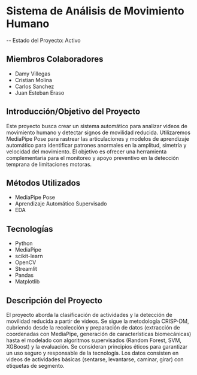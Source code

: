 # Sistema de Análisis de Movimiento Humano

-- Estado del Proyecto: Activo

## Miembros Colaboradores

*   Damy Villegas
*   Cristian Molina
*   Carlos Sanchez
*   Juan Esteban Eraso

## Introducción/Objetivo del Proyecto

Este proyecto busca crear un sistema automático para analizar videos de movimiento humano y detectar signos de movilidad reducida. Utilizaremos MediaPipe Pose para rastrear las articulaciones y modelos de aprendizaje automático para identificar patrones anormales en la amplitud, simetría y velocidad del movimiento. El objetivo es ofrecer una herramienta complementaria para el monitoreo y apoyo preventivo en la detección temprana de limitaciones motoras.

## Métodos Utilizados

*   MediaPipe Pose
*   Aprendizaje Automático Supervisado
*   EDA

## Tecnologías

*   Python
*   MediaPipe
*   scikit-learn
*   OpenCV
*   Streamlit
*   Pandas
*   Matplotlib

## Descripción del Proyecto

El proyecto aborda la clasificación de actividades y la detección de movilidad reducida a partir de videos. Se sigue la metodología CRISP-DM, cubriendo desde la recolección y preparación de datos (extracción de coordenadas con MediaPipe, generación de características biomecánicas) hasta el modelado con algoritmos supervisados (Random Forest, SVM, XGBoost) y la evaluación. Se consideran principios éticos para garantizar un uso seguro y responsable de la tecnología. Los datos consisten en videos de actividades básicas (sentarse, levantarse, caminar, girar) con etiquetas de segmento.
